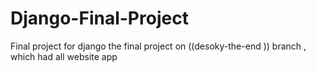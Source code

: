 # Django-Final-Project
Final project for django 
the final project on ((desoky-the-end )) branch , which had all website app 
